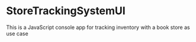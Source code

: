 # StoreTrackingSystemUI
This is a JavaScript console app for tracking inventory with a book store as use case
